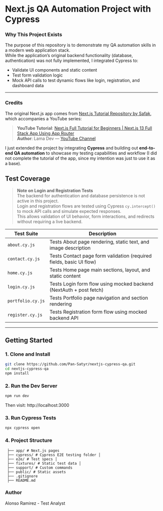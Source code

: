 # Next.js QA Automation Project with Cypress

### Why This Project Exists

The purpose of this repository is to demonstrate my QA automation skills in a modern web application stack.  
While the application’s original backend functionality (database, authentication) was not fully implemented, I integrated Cypress to:

- Validate UI components and static content
- Test form validation logic
- Mock API calls to test dynamic flows like login, registration, and dashboard data

---

### Credits

The original Next.js app comes from [Next.js Tutorial Repository by Safak](https://github.com/safak/nextjs-tutorial), which accompanies a YouTube series:

> **YouTube Tutorial**: [Next.js Full Tutorial for Beginners | Next.js 13 Full Stack App Using App Router](https://www.youtube.com/watch?v=VE8BkImUciY&list=PLj-4DlPRT48mYFZcTiaC4GEHbi98Y5z0a)  
> **Author**: Lama Dev — [YouTube Channel](https://www.youtube.com/@LamaDev)

I just extended the project by integrating **Cypress** and building out **end-to-end QA automation** to showcase my testing capabilities and workflow (I did not complete the tutorial of the app, since my intention was just to use it as a base).

## Test Coverage

> **Note on Login and Registration Tests**  
> The backend for authentication and database persistence is not active in this project.  
> Login and registration flows are tested using Cypress `cy.intercept()` to mock API calls and simulate expected responses.  
> This allows validation of UI behavior, form interactions, and redirects without requiring a live backend.

| Test Suite        | Description                                                         |
| ----------------- | ------------------------------------------------------------------- |
| `about.cy.js`     | Tests About page rendering, static text, and image description      |
| `contact.cy.js`   | Tests Contact page form validation (required fields, basic UI flow) |
| `home.cy.js`      | Tests Home page main sections, layout, and static content           |
| `login.cy.js`     | Tests Login form flow using mocked backend (NextAuth + post fetch)  |
| `portfolio.cy.js` | Tests Portfolio page navigation and section rendering               |
| `register.cy.js`  | Tests Registration form flow using mocked backend API               |

---

## Getting Started

### 1. Clone and Install

```bash
git clone https://github.com/Pan-Satyr/nextjs-cypress-qa.git
cd nextjs-cypress-qa
npm install
```

### 2. Run the Dev Server

```bash
npm run dev
```

Then visit: http://localhost:3000

### 3. Run Cypress Tests

```bash
npx cypress open
```

### 4. Project Structure

```plaintext
 ├── app/ # Next.js pages
 ├── cypress/ # Cypress E2E testing folder │
 ├── e2e/ # Test specs │
 ├── fixtures/ # Static test data │
 ├── support/ # Custom commands
 ├── public/ # Static assets
 ├── .gitignore
 ├── README.md
```

### Author

Alonso Ramirez - Test Analyst
